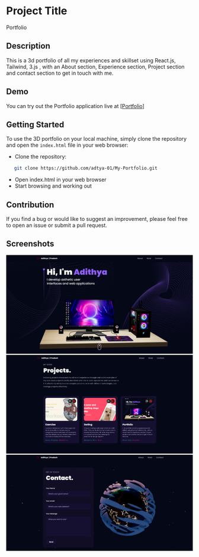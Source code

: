 # Project Title

Portfolio

## Description

 This is a 3d portfolio of all my experiences and skillset using React.js, Tailwind, 3.js , with an About section, Experience section, Project section and contact section to get in touch with me.

## Demo

You can try out the Portfolio application live at [[Portfolio](https://my-3-portfolio.netlify.app/)]


## Getting Started

To use the 3D portfolio on your local machine, simply clone the repository and open the `index.html` file in your web browser:

- Clone the repository:


```bash
   git clone https://github.com/adtya-01/My-Portfolio.git
```
  - Open index.html in your web browser
  - Start browsing and working out

## Contribution

If you find a bug or would like to suggest an improvement, please feel free to open an issue or submit a pull request.

## Screenshots

<img src = portfolio.png>
<img src = project.png>
<img src = contact.png>


